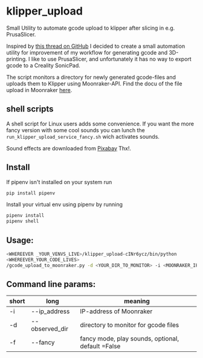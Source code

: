 # klipper_upload

Small Utility to automate gcode upload to klipper after slicing in e.g. PrusaSlicer. 

Inspired by [this thread on GitHub](https://github.com/Arksine/moonraker/discussions/128) I decided to create a small automation utility for improvement of my workflow for generating gcode and 3D-printing. I like to use  PrusaSlicer, and unfortunately it has no way to export gcode to a Creality SonicPad.

The script monitors a directory for newly generated 
gcode-files and uploads them to Klipper using Moonraker-API.
Find the docu of the file upload in Moonraker [here](https://moonraker.readthedocs.io/en/latest/web_api/#file-upload).

## shell scripts
A shell script for Linux users adds some convenience.
If you want the more fancy version with some cool sounds you can lunch the `run_klipper_upload_service_fancy.sh` wich activates sounds.

Sound effects are downloaded from <a href="https://pixabay.com/?utm_source=link-attribution&amp;utm_medium=referral&amp;utm_campaign=music&amp;utm_content=6313">Pixabay</a> Thx!.

## Install 

If pipenv isn't installed on your system run 
```bash
pip install pipenv
```
Install your virtual env using pipenv by running
```bash
pipenv install 
pipenv shell
```


## Usage: 
```bash
<WHEREEVER _YOUR_VENVS_LIVE>/klipper_upload-cINr6ycz/bin/python
<WHEREEVER_YOUR_CODE_LIVES>
/gcode_upload_to_moonraker.py -d <YOUR_DIR_TO_MONITOR> -i <MOONRAKER_IP>"
```
## Command line params:

| short | long           | meaning                                           |
|-------|----------------|---------------------------------------------------|
| -i    | --ip_address   | IP-address of Moonraker                           |
| -d    | --observed_dir | directory to monitor for gcode files              |
| -f    | --fancy        | fancy mode, play sounds, optional, default =False |


